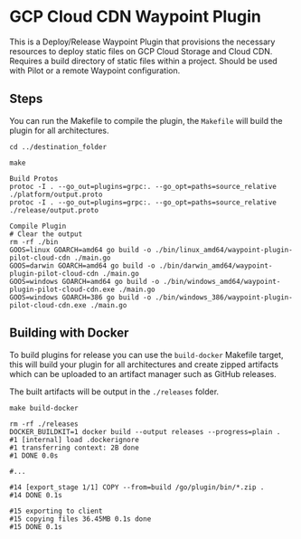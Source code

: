 # GCP Cloud CDN Waypoint Plugin

This is a Deploy/Release Waypoint Plugin that provisions the necessary resources to deploy static files on GCP Cloud Storage and Cloud CDN. Requires a build directory of static files within a project. Should be used with Pilot or a remote Waypoint configuration.

## Steps

You can run the Makefile to compile the plugin, the `Makefile` will build the plugin for all architectures.

```shell
cd ../destination_folder

make
```

```shell
Build Protos
protoc -I . --go_out=plugins=grpc:. --go_opt=paths=source_relative ./platform/output.proto
protoc -I . --go_out=plugins=grpc:. --go_opt=paths=source_relative ./release/output.proto

Compile Plugin
# Clear the output
rm -rf ./bin
GOOS=linux GOARCH=amd64 go build -o ./bin/linux_amd64/waypoint-plugin-pilot-cloud-cdn ./main.go 
GOOS=darwin GOARCH=amd64 go build -o ./bin/darwin_amd64/waypoint-plugin-pilot-cloud-cdn ./main.go 
GOOS=windows GOARCH=amd64 go build -o ./bin/windows_amd64/waypoint-plugin-pilot-cloud-cdn.exe ./main.go 
GOOS=windows GOARCH=386 go build -o ./bin/windows_386/waypoint-plugin-pilot-cloud-cdn.exe ./main.go 
```

## Building with Docker

To build plugins for release you can use the `build-docker` Makefile target, this will 
build your plugin for all architectures and create zipped artifacts which can be uploaded
to an artifact manager such as GitHub releases.

The built artifacts will be output in the `./releases` folder.

```shell
make build-docker

rm -rf ./releases
DOCKER_BUILDKIT=1 docker build --output releases --progress=plain .
#1 [internal] load .dockerignore
#1 transferring context: 2B done
#1 DONE 0.0s

#...

#14 [export_stage 1/1] COPY --from=build /go/plugin/bin/*.zip .
#14 DONE 0.1s

#15 exporting to client
#15 copying files 36.45MB 0.1s done
#15 DONE 0.1s
```
